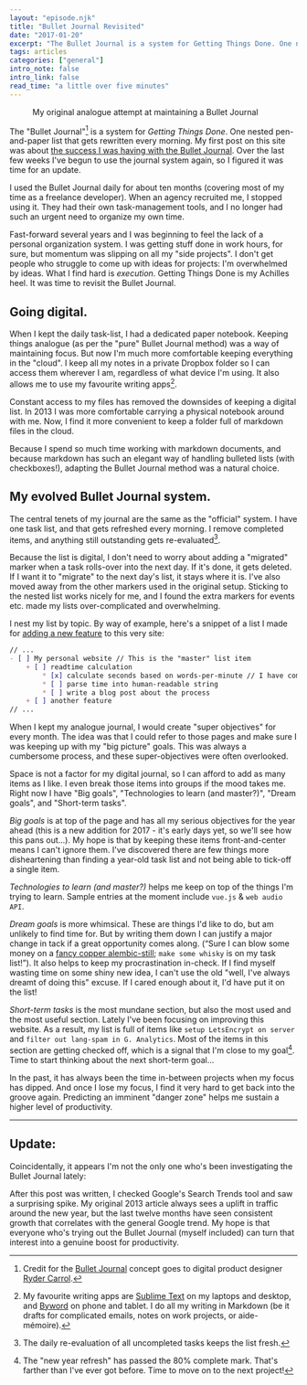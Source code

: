 ```yaml
---
layout: "episode.njk"
title: "Bullet Journal Revisited"
date: "2017-01-20"
excerpt: "The Bullet Journal is a system for Getting Things Done. One nested pen-and-paper list that gets rewritten every morning."
tags: articles
categories: ["general"]
intro_note: false
intro_link: false
read_time: "a little over five minutes"
---
```


<figure class="post-content__image-wrapper post-content__image-wrapper--has-sidebar">
    <img class="post-content__image" src="/images/articles/journal.jpg" alt="">
    <figcaption class="sidenote">My original analogue attempt at maintaining a Bullet Journal</figcaption>
</figure>

The "Bullet Journal"[^1] is a system for *Getting Things Done*. One nested pen-and-paper list that gets rewritten every morning. My first post on this site was about [the success I was having with the Bullet Journal](/bullet-journal-workflow). Over the last few weeks I've begun to use the journal system again, so I figured it was time for an update.

I used the Bullet Journal daily for about ten months (covering most of my time as a freelance developer). When an agency recruited me, I stopped using it. They had their own task-management tools, and I no longer had such an urgent need to organize my own time.

Fast-forward several years and I was beginning to feel the lack of a personal organization system. I was getting stuff done in work hours, for sure, but momentum was slipping on all my "side projects". I don't get people who struggle to come up with ideas for projects: I'm overwhelmed by ideas. What I find hard is *execution*. Getting Things Done is my Achilles heel. It was time to revisit the Bullet Journal.

## Going digital.

When I kept the daily task-list, I had a dedicated paper notebook. Keeping things analogue (as per the "pure" Bullet Journal method) was a way of maintaining focus. But now I'm much more comfortable keeping everything in the "cloud". I keep all my notes in a private Dropbox folder so I can access them wherever I am, regardless of what device I'm using. It also allows me to use my favourite writing apps[^2].

Constant access to my files has removed the downsides of keeping a digital list. In 2013 I was more comfortable carrying a physical notebook around with me. Now, I find it more convenient to keep a folder full of markdown files in the cloud.

Because I spend so much time working with markdown documents, and because markdown has such an elegant way of handling bulleted lists (with checkboxes!), adapting the Bullet Journal method was a natural choice.

## My evolved Bullet Journal system.

The central tenets of my journal are the same as the "official" system. I have one task list, and that gets refreshed every morning. I remove completed items, and anything still outstanding gets re-evaluated[^3].

Because the list is digital, I don't need to worry about adding a "migrated" marker when a task rolls-over into the next day. If it's done, it gets deleted. If I want it to "migrate" to the next day's list, it stays where it is. I've also moved away from the other markers used in the original setup. Sticking to the nested list works nicely for me, and I found the extra markers for events etc. made my lists over-complicated and overwhelming.

I nest my list by topic. By way of example, here's a snippet of a list I made for [adding a new feature](/calculating-reading-speed) to this very site:

```markdown
// ...
- [ ] My personal website // This is the "master" list item
    + [ ] readtime calculation
        * [x] calculate seconds based on words-per-minute // I have completed this item.
        * [ ] parse time into human-readable string
        * [ ] write a blog post about the process
    + [ ] another feature
// ...
```

When I kept my analogue journal, I would create "super objectives" for every month. The idea was that I could refer to those pages and make sure I was keeping up with my "big picture" goals. This was always a cumbersome process, and these super-objectives were often overlooked.

Space is not a factor for my digital journal, so I can afford to add as many items as I like. I even break those items into groups if the mood takes me. Right now I have "Big goals", "Technologies to learn (and master?)", "Dream goals", and "Short-term tasks".

*Big goals* is at top of the page and has all my serious objectives for the year ahead (this is a new addition for 2017 - it's early days yet, so we'll see how this pans out...). My hope is that by keeping these items front-and-center means I can't ignore them. I've discovered there are few things more disheartening than finding a year-old task list and not being able to tick-off a single item.

*Technologies to learn (and master?)* helps me keep on top of the things I'm trying to learn. Sample entries at the moment include `vue.js` & `web audio API`.

*Dream goals* is more whimsical. These are things I'd like to do, but am unlikely to find time for. But by writing them down I can justify a major change in tack if a great opportunity comes along. (“Sure I can blow some money on a [fancy copper alembic-still](http://shop.premium-coppers.com/product-category/premium-copper-riveted-union-alembic-stills/); `make some whisky` is on my task list!”). It also helps to keep my procrastination in-check. If I find myself wasting time on some shiny new idea, I can't use the old "well, I've always dreamt of doing this" excuse. If I cared enough about it, I'd have put it on the list!

*Short-term tasks* is the most mundane section, but also the most used and the most useful section. Lately I've been focusing on improving this website. As a result, my list is full of items like `setup LetsEncrypt on server` and `filter out lang-spam in G. Analytics`. Most of the items in this section are getting checked off, which is a signal that I'm close to my goal[^4]. Time to start thinking about the next short-term goal...

In the past, it has always been the time in-between projects when my focus has dipped. And once I lose my focus, I find it very hard to get back into the groove again. Predicting an imminent "danger zone" helps me sustain a higher level of productivity.

---

## Update:

Coincidentally, it appears I'm not the only one who's been investigating the Bullet Journal lately:

<script type="text/javascript" src="https://ssl.gstatic.com/trends_nrtr/884_RC03/embed_loader.js"></script>
<script type="text/javascript">
console.log('g-shizz started');
trends.embed.renderExploreWidget("TIMESERIES", {"comparisonItem":[{"keyword":"bullet journal","geo":"","time":"today 5-y"}],"category":0,"property":""}, {"exploreQuery":"q=bullet%20journal","guestPath":"https://www.google.co.uk:443/trends/embed/"});
console.log('g-shizz finished');
</script>

After this post was written, I checked Google's Search Trends tool and saw a surprising spike. My original 2013 article always sees a uplift in traffic around the new year, but the last twelve months have seen consistent growth that correlates with the general Google trend. My hope is that everyone who's trying out the Bullet Journal (myself included) can turn that interest into a genuine boost for productivity.

[^1]: Credit for the [Bullet Journal](http://www.bulletjournal.com/) concept goes to digital product designer [Ryder Carrol](http://www.rydercarroll.com/).

[^2]: My favourite writing apps are [Sublime Text](https://www.sublimetext.com) on my laptops and desktop, and [Byword](https://bywordapp.com/) on phone and tablet. I do all my writing in Markdown (be it drafts for complicated emails, notes on work projects, or aide-mémoire).

[^3]: The daily re-evaluation of all uncompleted tasks keeps the list fresh.

[^4]: The "new year refresh" has passed the 80% complete mark. That's farther than I've ever got before. Time to move on to the next project!